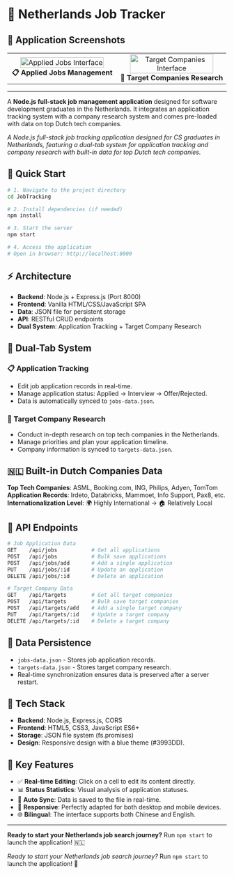 # 💼 Netherlands Job Tracker

## 📸 Application Screenshots

<table>
  <tr>
    <td width="50%" align="center">
      <img src="https://github.com/user-attachments/assets/54561cfe-0274-43f8-ba17-1061e62edcd0" width="90%" alt="Applied Jobs Interface"/>
      <br><b>📋 Applied Jobs Management</b>
    </td>
    <td width="50%" align="center">
      <img src="https://github.com/user-attachments/assets/b96c2c86-3e18-4abc-9f40-3118b9977769" width="90%" alt="Target Companies Interface"/>
      <br><b>🎯 Target Companies Research</b>
    </td>
  </tr>
</table>

---

A **Node.js full-stack job management application** designed for software development graduates in the Netherlands. It integrates an application tracking system with a company research system and comes pre-loaded with data on top Dutch tech companies.

*A Node.js full-stack job tracking application designed for CS graduates in Netherlands, featuring a dual-tab system for application tracking and company research with built-in data for top Dutch tech companies.*

## 🚀 Quick Start

```bash
# 1. Navigate to the project directory
cd JobTracking

# 2. Install dependencies (if needed)
npm install

# 3. Start the server
npm start

# 4. Access the application
# Open in browser: http://localhost:8000
```

## ⚡ Architecture

- **Backend**: Node.js + Express.js (Port 8000)
- **Frontend**: Vanilla HTML/CSS/JavaScript SPA
- **Data**: JSON file for persistent storage
- **API**: RESTful CRUD endpoints
- **Dual System**: Application Tracking + Target Company Research

## 🎯 Dual-Tab System

### 📋 Application Tracking
- Edit job application records in real-time.
- Manage application status: Applied → Interview → Offer/Rejected.
- Data is automatically synced to `jobs-data.json`.

### 🏢 Target Company Research
- Conduct in-depth research on top tech companies in the Netherlands.
- Manage priorities and plan your application timeline.
- Company information is synced to `targets-data.json`.

## 🇳🇱 Built-in Dutch Companies Data

**Top Tech Companies**: ASML, Booking.com, ING, Philips, Adyen, TomTom
**Application Records**: Irdeto, Databricks, Mammoet, Info Support, Pax8, etc.
**Internationalization Level**: 🌍 Highly International → 🏠 Relatively Local

## 📡 API Endpoints

```bash
# Job Application Data
GET    /api/jobs           # Get all applications
POST   /api/jobs           # Bulk save applications
POST   /api/jobs/add       # Add a single application
PUT    /api/jobs/:id       # Update an application
DELETE /api/jobs/:id       # Delete an application

# Target Company Data
GET    /api/targets        # Get all target companies
POST   /api/targets        # Bulk save target companies
POST   /api/targets/add    # Add a single target company
PUT    /api/targets/:id    # Update a target company
DELETE /api/targets/:id    # Delete a target company
```

## 💾 Data Persistence

- `jobs-data.json` - Stores job application records.
- `targets-data.json` - Stores target company research.
- Real-time synchronization ensures data is preserved after a server restart.

## 🔧 Tech Stack

- **Backend**: Node.js, Express.js, CORS
- **Frontend**: HTML5, CSS3, JavaScript ES6+
- **Storage**: JSON file system (fs.promises)
- **Design**: Responsive design with a blue theme (#3993DD).

## 🎨 Key Features

- ✅ **Real-time Editing**: Click on a cell to edit its content directly.
- 📊 **Status Statistics**: Visual analysis of application statuses.
- 🔄 **Auto Sync**: Data is saved to the file in real-time.
- 📱 **Responsive**: Perfectly adapted for both desktop and mobile devices.
- 🌐 **Bilingual**: The interface supports both Chinese and English.

---

**Ready to start your Netherlands job search journey?** Run `npm start` to launch the application! 🇳🇱

*Ready to start your Netherlands job search journey?* Run `npm start` to launch the application! 🚀
